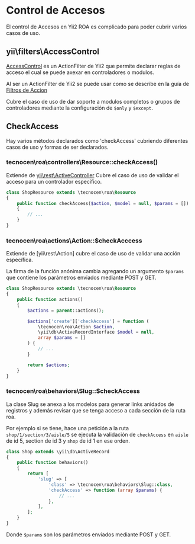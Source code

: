 Control de Accesos
==================

El control de Accesos en Yii2 ROA es complicado para poder cubrir varios casos
de uso.

yii\filters\AccessControl
-------------------------

[AccessControl](https://www.yiiframework.com/doc/api/2.0/yii-filters-accesscontrol)
es un ActionFilter de Yii2 que permite declarar reglas de acceso el cual se puede
axexar en controladores o modulos.

Al ser un ActionFilter de Yii2 se puede usar como se describe en la guía de
[Filtros de Accion](action-filters.md)

Cubre el caso de uso de dar soporte a modulos completos o grupos de
controladores mediante la configuración de `$only` y `$except`.

CheckAccess
-----------

Hay varios métodos declarados como 'checkAccess' cubriendo diferentes casos de
uso y formas de ser declarados.

### tecnocen\roa\controllers\Resource::checkAccess()

Extiende de
[yii\rest\ActiveController](https://www.yiiframework.com/doc/api/2.0/yii-rest-activecontroller)
Cubre el caso de uso de validar el acceso para un controlador específico.

```php
class ShopResource extends \tecnocen\roa\Resource
{
    public function checkAccess($action, $model = null, $params = [])
    {
        // ...
    }
}
```

### tecnocen\roa\actions\Action::$checkAcccess

Extiende de [yii\rest\Action] cubre el caso de uso de validar una acción
específica.

La firma de la función anónima cambia agregando un argumento `$params` que
contiene los parámetros enviados mediante POST y GET.


```php
class ShopResource extends \tecnocen\roa\Resource
{
    public function actions()
    {
        $actions = parent::actions();

        $actions['create']['checkAccess'] = function (
            \tecnocen\roa\Action $action,
            \yii\db\ActiveRecordInterface $model = null,
            array $params = []
        ) {
            // ...
        }

        return $actions;
    }
}
```

### tecnocen\roa\behaviors\Slug::$checkAccess

La clase Slug se anexa a los modelos  para generar links anidados de registros
y además revisar que se tenga acceso a cada sección de la ruta roa.

Por ejemplo si se tiene, hace una petición a la ruta `shop/1/section/3/aisle/5`
se ejecuta la validación de `checkAccess` en `aisle` de id 5, section de id 3
y `shop` de id 1 en ese orden.

```php
class Shop extends \yii\db\ActiveRecord
{
    public function behaviors()
    {
        return [
            'slug' => [
                'class' => \tecnocen\roa\behaviors\Slug::class,
                'checkAccess' => function (array $params) {
                    // ...
                },
            ],
        ];
    }
}
```

Donde `$params` son los parámetros enviados mediante POST y GET.
